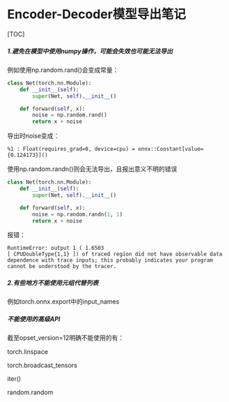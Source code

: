 # Encoder-Decoder模型导出笔记

[TOC]

##### 1.避免在模型中使用numpy操作，可能会失效也可能无法导出

例如使用np.random.rand()会变成常量：

```python
class Net(torch.nn.Module):
    def __init__(self):
        super(Net, self).__init__()

    def forward(self, x):
        noise = np.random.rand()
        return x + noise
```

导出时noise变成：

```
%1 : Float(requires_grad=0, device=cpu) = onnx::Constant[value={0.124173}]()
```

使用np.random.randn()则会无法导出，且报出意义不明的错误

```python
class Net(torch.nn.Module):
    def __init__(self):
        super(Net, self).__init__()

    def forward(self, x):
        noise = np.random.randn(1, 1)
        return x + noise
```

报错：

```
RuntimeError: output 1 ( 1.6503
[ CPUDoubleType{1,1} ]) of traced region did not have observable data dependence with trace inputs; this probably indicates your program cannot be understood by the tracer.
```

##### 2.有些地方不能使用元组代替列表

例如torch.onnx.export中的input_names



##### 不能使用的高级API

截至opset_version=12明确不能使用的有：

torch.linspace

torch.broadcast_tensors

iter()

random.random

